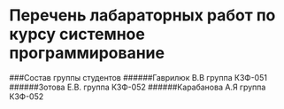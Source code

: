 # Перечень лабараторных работ по курсу системное программирование
###Состав группы студентов
######Гаврилюк В.В группа КЗФ-051
######Зотова Е.В. группа КЗФ-052
######Карабанова А.Я группа КЗФ-052
